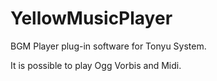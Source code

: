 # YellowMusicPlayer

BGM Player plug-in software for Tonyu System.

It is possible to play Ogg Vorbis and Midi.
